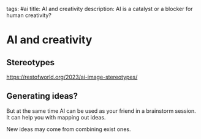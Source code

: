 tags: #ai
title: AI and creativity
description: AI is a catalyst or a blocker for human creativity?

AI and creativity
==

Stereotypes
--

<https://restofworld.org/2023/ai-image-stereotypes/>

Generating ideas?
--

But at the same time AI can be used as your friend in a brainstorm session.
It can help you with mapping out ideas.

New ideas may come from combining exist ones.


  [AI and stereotypes]: #ai-and-stereotypes
